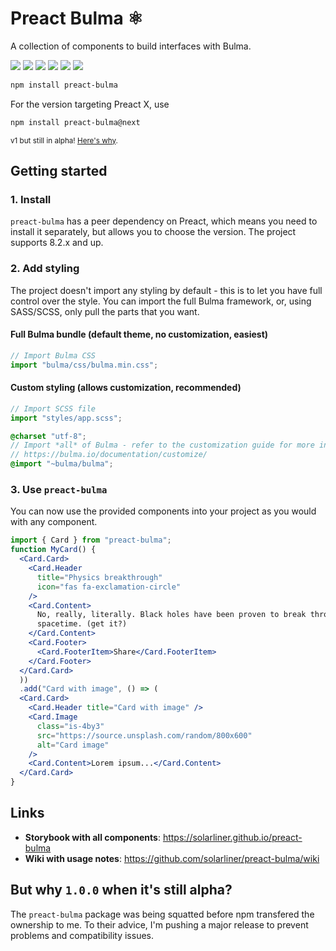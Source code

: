 # Preact Bulma ⚛️

A collection of components to build interfaces with Bulma.

![](https://img.shields.io/github/license/solarliner/preact-bulma.svg)
![](https://img.shields.io/david/solarliner/preact-bulma.svg)
![](https://img.shields.io/david/dev/solarliner/preact-bulma.svg)
![](https://img.shields.io/david/peer/solarliner/preact-bulma.svg)
![](https://img.shields.io/bundlephobia/minzip/preact-bulma.svg)
![](https://img.shields.io/npm/v/preact-bulma.svg)

```bash
npm install preact-bulma
```

For the version targeting Preact X, use

```bash
npm install preact-bulma@next
```

<sup>v1 but still in alpha! [Here's why](#but-why-100-when-its-still-alpha).</sup>

## Getting started

### 1. Install

`preact-bulma` has a peer dependency on Preact, which means you need to install it separately, but allows you to choose
the version. The project supports 8.2.x and up.

### 2. Add styling

The project doesn't import any styling by default - this is to let you have full control over the style. You can import
the full Bulma framework, or, using SASS/SCSS, only pull the parts that you want.

#### Full Bulma bundle (default theme, no customization, **easiest**)

```javascript
// Import Bulma CSS
import "bulma/css/bulma.min.css";
```

#### Custom styling (allows customization, **recommended**)

```javascript
// Import SCSS file
import "styles/app.scss";
```

```scss
@charset "utf-8";
// Import *all* of Bulma - refer to the customization guide for more info on customizing Bulma:
// https://bulma.io/documentation/customize/
@import "~bulma/bulma";
```

### 3. Use `preact-bulma`

You can now use the provided components into your project as you would with any component.

```jsx
import { Card } from "preact-bulma";
function MyCard() {
  <Card.Card>
    <Card.Header
      title="Physics breakthrough"
      icon="fas fa-exclamation-circle"
    />
    <Card.Content>
      No, really, literally. Black holes have been proven to break through
      spacetime. (get it?)
    </Card.Content>
    <Card.Footer>
      <Card.FooterItem>Share</Card.FooterItem>
    </Card.Footer>
  </Card.Card>
  ))
  .add("Card with image", () => (
  <Card.Card>
    <Card.Header title="Card with image" />
    <Card.Image
      class="is-4by3"
      src="https://source.unsplash.com/random/800x600"
      alt="Card image"
    />
    <Card.Content>Lorem ipsum...</Card.Content>
  </Card.Card>
}
```

## Links

- **Storybook with all components**: https://solarliner.github.io/preact-bulma
- **Wiki with usage notes**: https://github.com/solarliner/preact-bulma/wiki

## But why `1.0.0` when it's still alpha?

The `preact-bulma` package was being squatted before npm transfered the ownership to me. To their advice, I'm pushing a
major release to prevent problems and compatibility issues.

